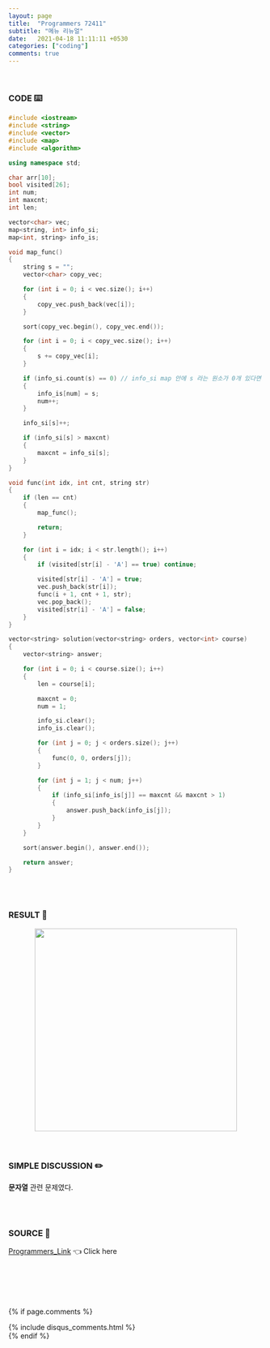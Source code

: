 ```yaml
---
layout: page
title:  "Programmers 72411"
subtitle: "메뉴 리뉴얼"
date:   2021-04-18 11:11:11 +0530
categories: ["coding"]
comments: true
---
```


<br>

### CODE ⌨️

```c++
#include <iostream>
#include <string>
#include <vector>
#include <map>
#include <algorithm>

using namespace std;

char arr[10];
bool visited[26];
int num;
int maxcnt;
int len;

vector<char> vec;
map<string, int> info_si;
map<int, string> info_is;

void map_func()
{
	string s = "";
	vector<char> copy_vec;

	for (int i = 0; i < vec.size(); i++)
	{
		copy_vec.push_back(vec[i]);
	}

	sort(copy_vec.begin(), copy_vec.end());

	for (int i = 0; i < copy_vec.size(); i++)
	{
		s += copy_vec[i];
	}

	if (info_si.count(s) == 0) // info_si map 안에 s 라는 원소가 0개 있다면 ★★ // count "원소"의 개수
	{
		info_is[num] = s;
		num++;
	}

	info_si[s]++;

	if (info_si[s] > maxcnt)
	{
		maxcnt = info_si[s];
	}
}

void func(int idx, int cnt, string str)
{
	if (len == cnt)
	{
		map_func();

		return;
	}

	for (int i = idx; i < str.length(); i++)
	{
		if (visited[str[i] - 'A'] == true) continue;

		visited[str[i] - 'A'] = true;
		vec.push_back(str[i]);
		func(i + 1, cnt + 1, str);
		vec.pop_back();
		visited[str[i] - 'A'] = false;
	}
}

vector<string> solution(vector<string> orders, vector<int> course)
{
	vector<string> answer;

	for (int i = 0; i < course.size(); i++)
	{
		len = course[i];

		maxcnt = 0;
		num = 1;

		info_si.clear();
		info_is.clear();

		for (int j = 0; j < orders.size(); j++)
		{
			func(0, 0, orders[j]);
		}

		for (int j = 1; j < num; j++)
		{
			if (info_si[info_is[j]] == maxcnt && maxcnt > 1)
			{
				answer.push_back(info_is[j]);
			}
		}
	}

	sort(answer.begin(), answer.end());

	return answer;
}
```  

<br>
<br>

### RESULT 💛

<img src="{{ '/assets/programmers/p72411r.jpg' }}" style="width: 400px; height: auto; margin-left: auto; margin-right: auto; display: block;">  

<br>
<br>

### SIMPLE DISCUSSION ✏️

**문자열** 관련 문제였다.  

<br>
<br>

### SOURCE 💎

[Programmers_Link][link] 👈 Click here  

<br>
<br>
<br>
<br>

{% if page.comments %}
<div id="post-disqus" class="container">
{% include disqus_comments.html %}
</div>
{% endif %}

[link]: https://programmers.co.kr/learn/courses/30/lessons/72411